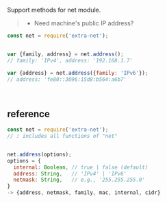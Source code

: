 Support methods for net module.
> - Need machine's public IP address?<br>



```javascript
const net = require('extra-net');


var {family, address} = net.address();
// family: 'IPv4', address: '192.168.1.7'

var {address} = net.address({family: 'IPv6'});
// address: 'fe80::3096:15d8:b564:a6b7'
```
<br>



## reference

```javascript
const net = require('extra-net');
// : includes all functions of "net"


net.address(options);
options = {
  internal: Boolean, // true | false (default)
  address: String,   // 'IPv4' | 'IPv6'
  netmask: String,   // e.g., '255.255.255.0'
}
-> {address, netmask, family, mac, internal, cidr}
```
